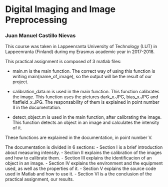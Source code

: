 # Digital Imaging and Image Preprocessing

### Juan Manuel Castillo Nievas

This course was taken in Lappeenranta University of Technology (LUT) in Lappeenranta (Finland) during my Erasmus academic year in 2017-2018.

This practical assignment is composed of 3 matlab files:

- main.m is the main function. The correct way of using this function is writing main(name_of_image), so the output will be the result of our project.

- calibration_data.m is used in the main function. This function calibrates the image. This function uses the pictures dark_x.JPG, bias_x.JPG and flatfield_x.JPG. The responsability of them is explained in point number II in the documentation.

- detect_object.m is used in the main function, after calibrating the image. This function detects an object in an image and calculates the intensity of it.

These functions are explained in the documentation, in point number V. 

The documentation is divided in 6 sections:
	- Section I is a brief introduction about measuring intensity.
	- Section II explains the calibration of the images and how to calibrate them.
	- Section III explains the identificacion of an object in an image.
	- Section IV explains the environment and the equipment used, as well as the properties of it.
	- Section V explains the source code used in Matlab and how to use it.
	- Section VI is a the conclusion of the practical assignment, our results.
